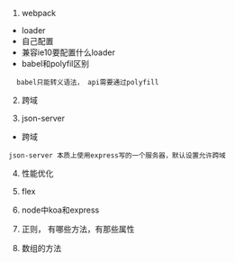 1. webpack
  - loader
  - 自己配置
  - 兼容ie10要配置什么loader
  - babel和polyfil区别

  ```
    babel只能转义语法， api需要通过polyfill
  ```
2. 跨域

3. json-server
  - 跨域
  ```
  json-server 本质上使用express写的一个服务器，默认设置允许跨域
  ```

4. 性能优化

5. flex

6. node中koa和express
 
7. 正则， 有哪些方法，有那些属性

8. 数组的方法